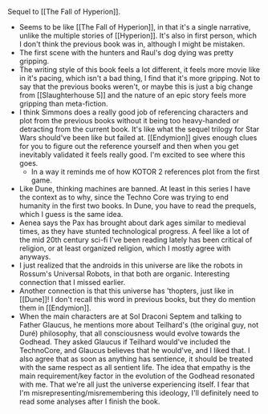 Sequel to [[The Fall of Hyperion]].

- Seems to be like [[The Fall of Hyperion]], in that it's a single narrative, unlike the multiple stories of [[Hyperion]]. It's also in first person, which I don't think the previous book was in, although I might be mistaken.
- The first scene with the hunters and Raul's dog dying was pretty gripping.
- The writing style of this book feels a lot different, it feels more movie like in it's pacing, which isn't a bad thing, I find that it's more gripping. Not to say that the previous books weren't, or maybe this is just a big change from [[Slaughterhouse 5]] and the nature of an epic story feels more gripping than meta-fiction.
- I think Simmons does a really good job of referencing characters and plot from the previous books without it being too heavy-handed or detracting from the current book. It's like what the sequel trilogy for Star Wars should've been like but failed at. [[Endymion]] gives enough clues for you to figure out the reference yourself and then when you get inevitably validated it feels really good. I'm excited to see where this goes.
	- In a way it reminds me of how KOTOR 2 references plot from the first game.
- Like Dune, thinking machines are banned. At least in this series I have the context as to why, since the Techno Core was trying to end humanity in the first two books. In Dune, you have to read the prequels, which I guess is the same idea.
- Aenea says the Pax has brought about dark ages similar to medieval times, as they have stunted technological progress. A feel like a lot of the mid 20th century sci-fi I've been reading lately has been critical of religion, or at least organized religion, which I mostly agree with anyways.
- I just realized that the androids in this universe are like the robots in Rossum's Universal Robots, in that both are organic. Interesting connection that I missed earlier.
- Another connection is that this universe has 'thopters, just like in [[Dune]]! I don't recall this word in previous books, but they do mention them in [[Endymion]].
- When the main characters are at Sol Draconi Septem and talking to Father Glaucus, he mentions more about Teilhard's (the original guy, not Duré) philosophy, that all consciousness would evolve towards the Godhead. They asked Glaucus if Teilhard would've included the TechnoCore, and Glaucus believes that he would've, and I liked that. I also agree that as soon as anything has sentience, it should be treated with the same respect as all sentient life. The idea that empathy is the main requirement/key factor in the evolution of the Godhead resonated with me. That we're all just the universe experiencing itself. I fear that I'm misrepresenting/misremembering this ideology, I'll definitely need to read some analyses after I finish the book.